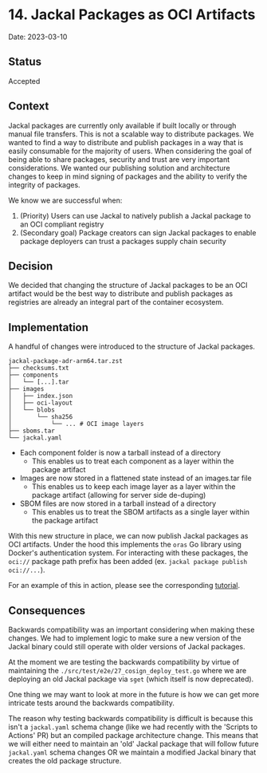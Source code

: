 # 14. Jackal Packages as OCI Artifacts

Date: 2023-03-10

## Status

Accepted

## Context

Jackal packages are currently only available if built locally or through manual file transfers. This is not a scalable way to distribute packages. We wanted to find a way to distribute and publish packages in a way that is easily consumable for the majority of users. When considering the goal of being able to share packages, security and trust are very important considerations. We wanted our publishing solution and architecture changes to keep in mind signing of packages and the ability to verify the integrity of packages.

We know we are successful when:

1. (Priority) Users can use Jackal to natively publish a Jackal package to an OCI compliant registry
2. (Secondary goal) Package creators can sign Jackal packages to enable package deployers can trust a packages supply chain security

## Decision

We decided that changing the structure of Jackal packages to be an OCI artifact would be the best way to distribute and publish packages as registries are already an integral part of the container ecosystem.

## Implementation

A handful of changes were introduced to the structure of Jackal packages.

```text
jackal-package-adr-arm64.tar.zst
├── checksums.txt
├── components
│   └── [...].tar
├── images
│   ├── index.json
│   ├── oci-layout
│   └── blobs
│       └── sha256
│           └── ... # OCI image layers
├── sboms.tar
└── jackal.yaml
```

- Each component folder is now a tarball instead of a directory
  - This enables us to treat each component as a layer within the package artifact
- Images are now stored in a flattened state instead of an images.tar file
  - This enables us to keep each image layer as a layer within the package artifact (allowing for server side de-duping)
- SBOM files are now stored in a tarball instead of a directory
  - This enables us to treat the SBOM artifacts as a single layer within the package artifact

With this new structure in place, we can now publish Jackal packages as OCI artifacts. Under the hood this implements the `oras` Go library using Docker's authentication system. For interacting with these packages, the `oci://` package path prefix has been added (ex. `jackal package publish oci://...`).

For an example of this in action, please see the corresponding [tutorial](../docs/5-jackal-tutorials/7-publish-and-deploy.md).

## Consequences

Backwards compatibility was an important considering when making these changes. We had to implement logic to make sure a new version of the Jackal binary could still operate with older versions of Jackal packages.

At the moment we are testing the backwards compatibility by virtue of maintaining the `./src/test/e2e/27_cosign_deploy_test.go` where we are deploying an old Jackal package via `sget` (which itself is now deprecated).

One thing we may want to look at more in the future is how we can get more intricate tests around the backwards compatibility.

The reason why testing backwards compatibility is difficult is because this isn't a `jackal.yaml` schema change (like we had recently with the 'Scripts to Actions' PR) but an compiled package architecture change. This means that we will either need to maintain an 'old' Jackal package that will follow future `jackal.yaml` schema changes OR we maintain a modified Jackal binary that creates the old package structure.
